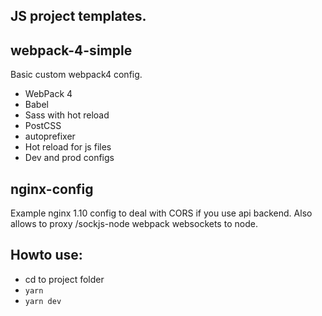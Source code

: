 JS project templates.
------

webpack-4-simple
------
Basic custom webpack4 config.

+ WebPack 4
+ Babel
+ Sass with hot reload
+ PostCSS
+ autoprefixer
+ Hot reload for js files
+ Dev and prod configs


nginx-config
------
Example nginx 1.10 config to deal with CORS if you use api backend.
Also allows to proxy /sockjs-node webpack websockets to node.

Howto use:
------

+ cd to project folder
+ ``yarn``
+ ``yarn dev``